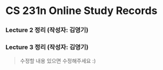 # CS 231n Online Study Records

### Lecture 2 정리 (작성자: 김영기)
### Lecture 3 정리 (작성자: 김영기)


> 수정할 내용 있으면 수정해주세요 :)
